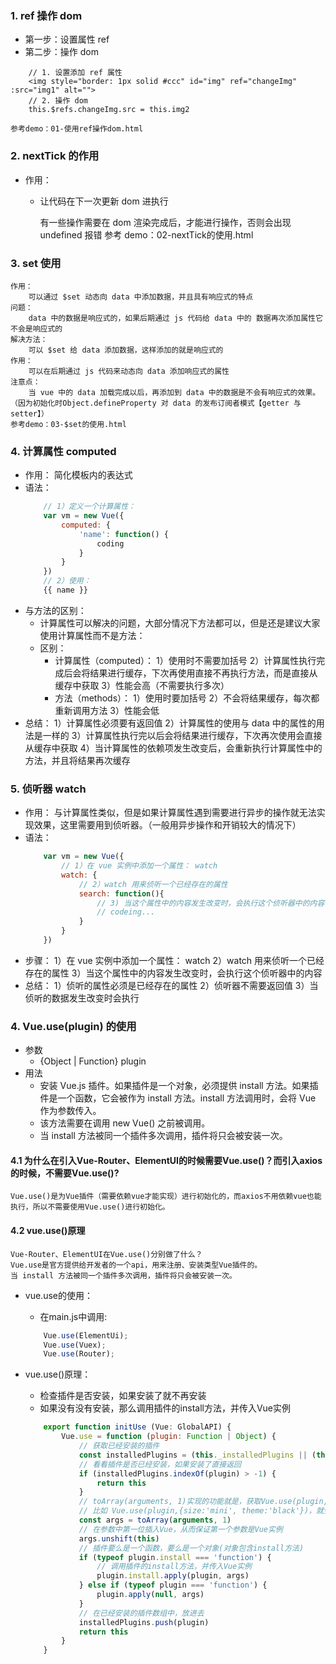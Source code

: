 ### 1. ref 操作 dom
-   第一步：设置属性 ref
-   第二步：操作 dom
```javasscript
    // 1. 设置添加 ref 属性
    <img style="border: 1px solid #ccc" id="img" ref="changeImg" :src="img1" alt="">
    // 2. 操作 dom
    this.$refs.changeImg.src = this.img2
```
    参考demo：01-使用ref操作dom.html

### 2. nextTick 的作用
-   作用：
    +   让代码在下一次更新 dom 进执行
    
        有一些操作需要在 dom 渲染完成后，才能进行操作，否则会出现 undefined 报错
        参考 demo：02-nextTick的使用.html

### 3. set 使用
    作用：
        可以通过 $set 动态向 data 中添加数据，并且具有响应式的特点   
    问题：
        data 中的数据是响应式的，如果后期通过 js 代码给 data 中的 数据再次添加属性它不会是响应式的
    解决方法：
        可以 $set 给 data 添加数据，这样添加的就是响应式的
    作用： 
        可以在后期通过 js 代码来动态向 data 添加响应式的属性
    注意点：
        当 vue 中的 data 加载完成以后，再添加到 data 中的数据是不会有响应式的效果。（因为初始化时Object.defineProperty 对 data 的发布订阅者模式【getter 与 setter】）
    参考demo：03-$set的使用.html  

### 4. 计算属性 computed
-   作用：
    简化模板内的表达式
-   语法：
    ```js
        // 1）定义一个计算属性：
        var vm = new Vue({
            computed: {
                'name': function() {
                    coding
                }
            }
        })
        // 2）使用：
        {{ name }}
    ```
-   与方法的区别：
    +   计算属性可以解决的问题，大部分情况下方法都可以，但是还是建议大家使用计算属性而不是方法：
    +   区别：
        +   计算属性（computed）：
            1）使用时不需要加括号
            2）计算属性执行完成后会将结果进行缓存，下次再使用直接不再执行方法，而是直接从缓存中获取
            3）性能会高（不需要执行多次）
        +   方法（methods）：
            1）使用时要加括号
            2）不会将结果缓存，每次都重新调用方法
            3）性能会低
-    总结：
        1）计算属性必须要有返回值
        2）计算属性的使用与 data 中的属性的用法是一样的
        3）计算属性执行完以后会将结果进行缓存，下次再次使用会直接从缓存中获取
        4）当计算属性的依赖项发生改变后，会重新执行计算属性中的方法，并且将结果再次缓存

### 5. 侦听器 watch
-   作用：
        与计算属性类似，但是如果计算属性遇到需要进行异步的操作就无法实现效果，这里需要用到侦听器。（一般用异步操作和开销较大的情况下）
-   语法：
    ```js
        var vm = new Vue({
            // 1）在 vue 实例中添加一个属性： watch
            watch: {
                // 2）watch 用来侦听一个已经存在的属性
                search: function(){
                    // 3) 当这个属性中的内容发生改变时，会执行这个侦听器中的内容
                    // codeing...
                }
            }
        })
    ```
-   步骤：
        1）在 vue 实例中添加一个属性： watch
        2）watch 用来侦听一个已经存在的属性
        3）当这个属性中的内容发生改变时，会执行这个侦听器中的内容
-   总结：
        1）侦听的属性必须是已经存在的属性
        2）侦听器不需要返回值
        3）当侦听的数据发生改变时会执行



### 4. Vue.use(plugin) 的使用
-   参数
    +   {Object | Function} plugin
-   用法
    +   安装 Vue.js 插件。如果插件是一个对象，必须提供 install 方法。如果插件是一个函数，它会被作为 install 方法。install 方法调用时，会将 Vue 作为参数传入。
    +   该方法需要在调用 new Vue() 之前被调用。
    +   当 install 方法被同一个插件多次调用，插件将只会被安装一次。

####   4.1 为什么在引入Vue-Router、ElementUI的时候需要Vue.use()？而引入axios的时候，不需要Vue.use()?
    Vue.use()是为Vue插件（需要依赖vue才能实现）进行初始化的，而axios不用依赖vue也能执行，所以不需要使用Vue.use()进行初始化。

####   4.2 vue.use()原理
    Vue-Router、ElementUI在Vue.use()分别做了什么？
    Vue.use是官方提供给开发者的一个api，用来注册、安装类型Vue插件的。
    当 install 方法被同一个插件多次调用，插件将只会被安装一次。

-   vue.use的使用：
    +   在main.js中调用:
    ```js
        Vue.use(ElementUi);
        Vue.use(Vuex);
        Vue.use(Router);
    ```

-   vue.use()原理：
    +   检查插件是否安装，如果安装了就不再安装
    +   如果没有没有安装，那么调用插件的install方法，并传入Vue实例
    ```js
        export function initUse (Vue: GlobalAPI) {
            Vue.use = function (plugin: Function | Object) {
                // 获取已经安装的插件
                const installedPlugins = (this._installedPlugins || (this._installedPlugins = []))
                // 看看插件是否已经安装，如果安装了直接返回
                if (installedPlugins.indexOf(plugin) > -1) {
                    return this
                }
                // toArray(arguments, 1)实现的功能就是，获取Vue.use(plugin,xx,xx)中的其他参数。
                // 比如 Vue.use(plugin,{size:'mini', theme:'black'})，就会回去到plugin意外的参数
                const args = toArray(arguments, 1)
                // 在参数中第一位插入Vue，从而保证第一个参数是Vue实例
                args.unshift(this)
                // 插件要么是一个函数，要么是一个对象(对象包含install方法)
                if (typeof plugin.install === 'function') {
                    // 调用插件的install方法，并传入Vue实例
                    plugin.install.apply(plugin, args)
                } else if (typeof plugin === 'function') {
                    plugin.apply(null, args)
                }
                // 在已经安装的插件数组中，放进去
                installedPlugins.push(plugin)
                return this
            }
        }
    ```
